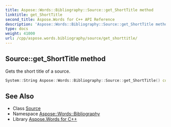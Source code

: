 ```yaml
---
title: Aspose::Words::Bibliography::Source::get_ShortTitle method
linktitle: get_ShortTitle
second_title: Aspose.Words for C++ API Reference
description: 'Aspose::Words::Bibliography::Source::get_ShortTitle method. Gets the short title of a source in C++.'
type: docs
weight: 41000
url: /cpp/aspose.words.bibliography/source/get_shorttitle/
---
```

## Source::get_ShortTitle method


Gets the short title of a source.

```cpp
System::String Aspose::Words::Bibliography::Source::get_ShortTitle() const
```

## See Also

* Class [Source](../)
* Namespace [Aspose::Words::Bibliography](../../)
* Library [Aspose.Words for C++](../../../)
